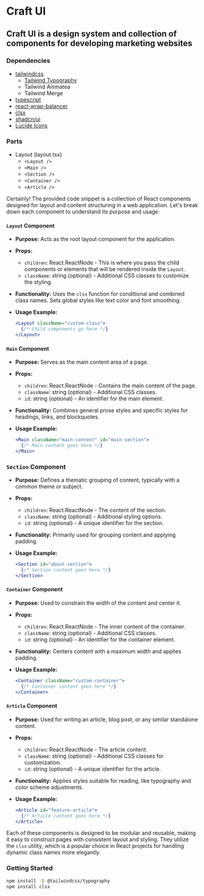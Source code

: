 # Craft UI

## Craft UI is a design system and collection of components for developing marketing websites

### Dependencies

- [tailwindcss](https://tailwindcss.com/)
  - [Tailwind Typography](https://tailwindcss.com/docs/typography-plugin)
  - Tailwind Animatea
  - Tailwind Merge
- [typescript](https://www.typescriptlang.org/)
- [react-wrap-balancer](https://github.com/shuding/react-wrap-balancer)
- [clsx](https://github.com/lukeed/clsx)
- [shadcn/ui](https://ui.shadcn.com/)
- [Lucide Icons](https://lucide.dev/)

### Parts

- Layout (layout.tsx)
  - `<Layout />`
  - `<Main />`
  - `<Section />`
  - `<Container />`
  - `<Article />`

Certainly! The provided code snippet is a collection of React components designed for layout and content structuring in a web application. Let's break down each component to understand its purpose and usage:

#### `Layout` Component

- **Purpose:** Acts as the root layout component for the application.
- **Props:**
  - `children`: React.ReactNode - This is where you pass the child components or elements that will be rendered inside the `Layout`.
  - `className`: string (optional) - Additional CSS classes to customize the styling.
- **Functionality:** Uses the `clsx` function for conditional and combined class names. Sets global styles like text color and font smoothing.
- **Usage Example:**

  ```jsx
  <Layout className="custom-class">
    {/* Child components go here */}
  </Layout>
  ```

#### `Main` Component

- **Purpose:** Serves as the main content area of a page.
- **Props:**
  - `children`: React.ReactNode - Contains the main content of the page.
  - `className`: string (optional) - Additional CSS classes.
  - `id`: string (optional) - An identifier for the main element.
- **Functionality:** Combines general prose styles and specific styles for headings, links, and blockquotes.
- **Usage Example:**

  ```jsx
  <Main className="main-content" id="main-section">
    {/* Main content goes here */}
  </Main>
  ```

### `Section` Component

- **Purpose:** Defines a thematic grouping of content, typically with a common theme or subject.
- **Props:**
  - `children`: React.ReactNode - The content of the section.
  - `className`: string (optional) - Additional styling options.
  - `id`: string (optional) - A unique identifier for the section.
- **Functionality:** Primarily used for grouping content and applying padding.
- **Usage Example:**

  ```jsx
  <Section id="about-section">
    {/* Section content goes here */}
  </Section>
  ```

#### `Container` Component

- **Purpose:** Used to constrain the width of the content and center it.
- **Props:**
  - `children`: React.ReactNode - The inner content of the container.
  - `className`: string (optional) - Additional CSS classes.
  - `id`: string (optional) - An identifier for the container element.
- **Functionality:** Centers content with a maximum width and applies padding.
- **Usage Example:**

  ```jsx
  <Container className="custom-container">
    {/* Container content goes here */}
  </Container>
  ```

#### `Article` Component

- **Purpose:** Used for writing an article, blog post, or any similar standalone content.
- **Props:**
  - `children`: React.ReactNode - The article content.
  - `className`: string (optional) - Additional CSS classes for customization.
  - `id`: string (optional) - A unique identifier for the article.
- **Functionality:** Applies styles suitable for reading, like typography and color scheme adjustments.
- **Usage Example:**

  ```jsx
  <Article id="feature-article">
    {/* Article content goes here */}
  </Article>
  ```

Each of these components is designed to be modular and reusable, making it easy to construct pages with consistent layout and styling. They utilize the `clsx` utility, which is a popular choice in React projects for handling dynamic class names more elegantly.

### Getting Started

```bash
npm install -D @tailwindcss/typography
npm install clsx
```
